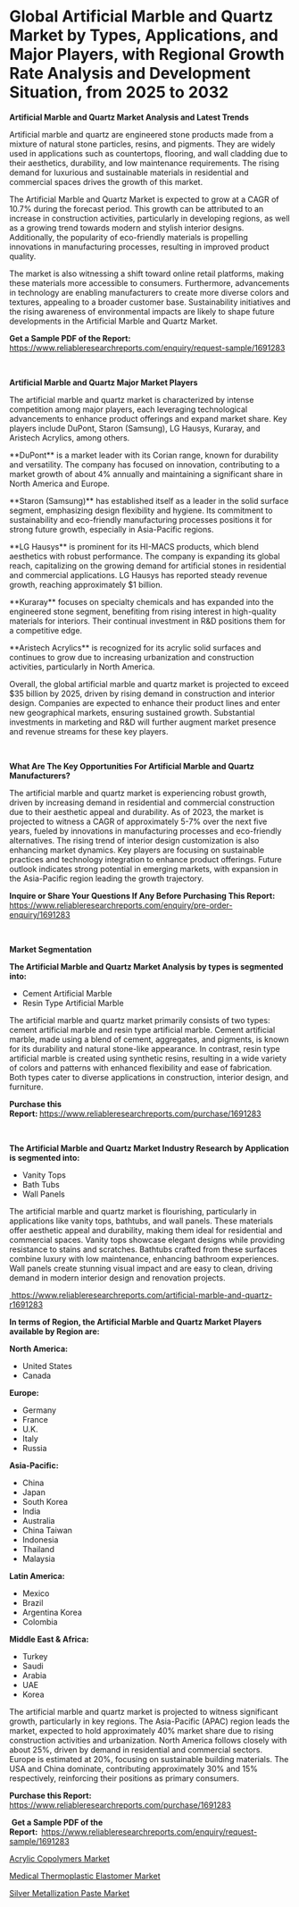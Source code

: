 <p><h1>Global Artificial Marble and Quartz Market by Types, Applications, and Major Players, with Regional Growth Rate Analysis and Development Situation, from 2025 to 2032</h1></p><p><strong>Artificial Marble and Quartz Market Analysis and Latest Trends</strong></p>
<p><p>Artificial marble and quartz are engineered stone products made from a mixture of natural stone particles, resins, and pigments. They are widely used in applications such as countertops, flooring, and wall cladding due to their aesthetics, durability, and low maintenance requirements. The rising demand for luxurious and sustainable materials in residential and commercial spaces drives the growth of this market.</p><p>The Artificial Marble and Quartz Market is expected to grow at a CAGR of 10.7% during the forecast period. This growth can be attributed to an increase in construction activities, particularly in developing regions, as well as a growing trend towards modern and stylish interior designs. Additionally, the popularity of eco-friendly materials is propelling innovations in manufacturing processes, resulting in improved product quality. </p><p>The market is also witnessing a shift toward online retail platforms, making these materials more accessible to consumers. Furthermore, advancements in technology are enabling manufacturers to create more diverse colors and textures, appealing to a broader customer base. Sustainability initiatives and the rising awareness of environmental impacts are likely to shape future developments in the Artificial Marble and Quartz Market.</p></p>
<p><strong>Get a Sample PDF of the Report:&nbsp;</strong> <a href="https://www.reliableresearchreports.com/enquiry/request-sample/1691283?utm_campaign=40&utm_medium=2&utm_source=Github&utm_content=ia&utm_term=07012025&utm_id=artificial-marble-and-quartz">https://www.reliableresearchreports.com/enquiry/request-sample/1691283</a></p>
<p>&nbsp;</p>
<p><strong>Artificial Marble and Quartz Major Market Players</strong></p>
<p><p>The artificial marble and quartz market is characterized by intense competition among major players, each leveraging technological advancements to enhance product offerings and expand market share. Key players include DuPont, Staron (Samsung), LG Hausys, Kuraray, and Aristech Acrylics, among others.</p><p>**DuPont** is a market leader with its Corian range, known for durability and versatility. The company has focused on innovation, contributing to a market growth of about 4% annually and maintaining a significant share in North America and Europe.</p><p>**Staron (Samsung)** has established itself as a leader in the solid surface segment, emphasizing design flexibility and hygiene. Its commitment to sustainability and eco-friendly manufacturing processes positions it for strong future growth, especially in Asia-Pacific regions.</p><p>**LG Hausys** is prominent for its HI-MACS products, which blend aesthetics with robust performance. The company is expanding its global reach, capitalizing on the growing demand for artificial stones in residential and commercial applications. LG Hausys has reported steady revenue growth, reaching approximately $1 billion.</p><p>**Kuraray** focuses on specialty chemicals and has expanded into the engineered stone segment, benefiting from rising interest in high-quality materials for interiors. Their continual investment in R&D positions them for a competitive edge.</p><p>**Aristech Acrylics** is recognized for its acrylic solid surfaces and continues to grow due to increasing urbanization and construction activities, particularly in North America.</p><p>Overall, the global artificial marble and quartz market is projected to exceed $35 billion by 2025, driven by rising demand in construction and interior design. Companies are expected to enhance their product lines and enter new geographical markets, ensuring sustained growth. Substantial investments in marketing and R&D will further augment market presence and revenue streams for these key players.</p></p>
<p>&nbsp;</p>
<p><strong>What Are The Key Opportunities For Artificial Marble and Quartz Manufacturers?</strong></p>
<p><p>The artificial marble and quartz market is experiencing robust growth, driven by increasing demand in residential and commercial construction due to their aesthetic appeal and durability. As of 2023, the market is projected to witness a CAGR of approximately 5-7% over the next five years, fueled by innovations in manufacturing processes and eco-friendly alternatives. The rising trend of interior design customization is also enhancing market dynamics. Key players are focusing on sustainable practices and technology integration to enhance product offerings. Future outlook indicates strong potential in emerging markets, with expansion in the Asia-Pacific region leading the growth trajectory.</p></p>
<p><strong>Inquire or Share Your Questions If Any Before Purchasing This Report:</strong> <a href="https://www.reliableresearchreports.com/enquiry/pre-order-enquiry/1691283?utm_campaign=40&utm_medium=2&utm_source=Github&utm_content=ia&utm_term=07012025&utm_id=artificial-marble-and-quartz">https://www.reliableresearchreports.com/enquiry/pre-order-enquiry/1691283</a></p>
<p>&nbsp;</p>
<p><strong>Market Segmentation</strong></p>
<p><strong>The Artificial Marble and Quartz Market Analysis by types is segmented into:</strong></p>
<p><ul><li>Cement Artificial Marble</li><li>Resin Type Artificial Marble</li></ul></p>
<p><p>The artificial marble and quartz market primarily consists of two types: cement artificial marble and resin type artificial marble. Cement artificial marble, made using a blend of cement, aggregates, and pigments, is known for its durability and natural stone-like appearance. In contrast, resin type artificial marble is created using synthetic resins, resulting in a wide variety of colors and patterns with enhanced flexibility and ease of fabrication. Both types cater to diverse applications in construction, interior design, and furniture.</p></p>
<p><strong>Purchase this Report:&nbsp;</strong><a href="https://www.reliableresearchreports.com/purchase/1691283?utm_campaign=40&utm_medium=2&utm_source=Github&utm_content=ia&utm_term=07012025&utm_id=artificial-marble-and-quartz">https://www.reliableresearchreports.com/purchase/1691283</a></p>
<p>&nbsp;</p>
<p><strong>The Artificial Marble and Quartz Market Industry Research by Application is segmented into:</strong></p>
<p><ul><li>Vanity Tops</li><li>Bath Tubs</li><li>Wall Panels</li></ul></p>
<p><p>The artificial marble and quartz market is flourishing, particularly in applications like vanity tops, bathtubs, and wall panels. These materials offer aesthetic appeal and durability, making them ideal for residential and commercial spaces. Vanity tops showcase elegant designs while providing resistance to stains and scratches. Bathtubs crafted from these surfaces combine luxury with low maintenance, enhancing bathroom experiences. Wall panels create stunning visual impact and are easy to clean, driving demand in modern interior design and renovation projects.</p></p>
<p><a href="https://www.reliableresearchreports.com/artificial-marble-and-quartz-r1691283?utm_campaign=40&utm_medium=2&utm_source=Github&utm_content=ia&utm_term=07012025&utm_id=artificial-marble-and-quartz">&nbsp;https://www.reliableresearchreports.com/artificial-marble-and-quartz-r1691283</a></p>
<p><strong>In terms of Region, the Artificial Marble and Quartz Market Players available by Region are:</strong></p>
<p>
    <p> <strong> North America: </strong>
        <ul>
            <li>United States</li>
            <li>Canada</li>
        </ul>
        </p> 
    <p> <strong> Europe: </strong>
        <ul>
            <li>Germany</li>
            <li>France</li>
            <li>U.K.</li>
            <li>Italy</li>
            <li>Russia</li>
        </ul>
        </p> 
    <p> <strong> Asia-Pacific: </strong>
        <ul>
            <li>China</li>
            <li>Japan</li>
            <li>South Korea</li>
            <li>India</li>
            <li>Australia</li>
            <li>China Taiwan</li>
            <li>Indonesia</li>
            <li>Thailand</li>
            <li>Malaysia</li>
        </ul>
        </p> 
    <p> <strong> Latin America: </strong>
        <ul>
            <li>Mexico</li>
            <li>Brazil</li>
            <li>Argentina Korea</li>
            <li>Colombia</li>
        </ul>
        </p> 
    <p> <strong> Middle East & Africa: </strong>
        <ul>
            <li>Turkey</li>
            <li>Saudi</li>
            <li>Arabia</li>
            <li>UAE</li>
            <li>Korea</li>
        </ul>
    </p>
    </p>
<p><p>The artificial marble and quartz market is projected to witness significant growth, particularly in key regions. The Asia-Pacific (APAC) region leads the market, expected to hold approximately 40% market share due to rising construction activities and urbanization. North America follows closely with about 25%, driven by demand in residential and commercial sectors. Europe is estimated at 20%, focusing on sustainable building materials. The USA and China dominate, contributing approximately 30% and 15% respectively, reinforcing their positions as primary consumers.</p></p>
<p><strong>Purchase this Report: </strong><a href="https://www.reliableresearchreports.com/purchase/1691283?utm_campaign=40&utm_medium=2&utm_source=Github&utm_content=ia&utm_term=07012025&utm_id=artificial-marble-and-quartz">https://www.reliableresearchreports.com/purchase/1691283</a></p>
<p>&nbsp;<strong>Get a Sample PDF of the Report:&nbsp;&nbsp;</strong><a href="https://www.reliableresearchreports.com/enquiry/request-sample/1691283?utm_campaign=40&utm_medium=2&utm_source=Github&utm_content=ia&utm_term=07012025&utm_id=artificial-marble-and-quartz">https://www.reliableresearchreports.com/enquiry/request-sample/1691283</a></p>
<p><strong></strong></p>
<p><p><a href="https://github.com/tanekacalderon743/Market-Research-Report-List-1/blob/main/acrylic-copolymers-market.md?utm_campaign=40&utm_medium=2&utm_source=Github&utm_content=ia&utm_term=07012025&utm_id=artificial-marble-and-quartz">Acrylic Copolymers Market</a></p><p><a href="https://github.com/lvaill871987/Market-Research-Report-List-1/blob/main/medical-thermoplastic-elastomer-market.md?utm_campaign=40&utm_medium=2&utm_source=Github&utm_content=ia&utm_term=07012025&utm_id=artificial-marble-and-quartz">Medical Thermoplastic Elastomer Market</a></p><p><a href="https://github.com/klaassenmackenzie6/Market-Research-Report-List-1/blob/main/silver-metallization-paste-market.md?utm_campaign=40&utm_medium=2&utm_source=Github&utm_content=ia&utm_term=07012025&utm_id=artificial-marble-and-quartz">Silver Metallization Paste Market</a></p></p>